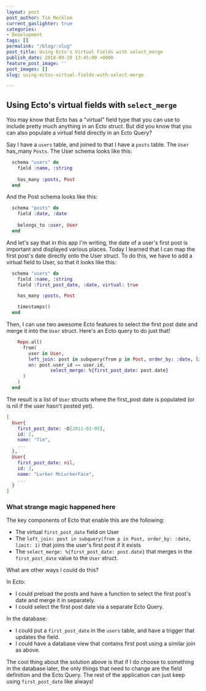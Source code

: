 ```yaml
---
layout: post
post_author: Tim Mecklem
current_gaslighter: true
categories:
- Development
tags: []
permalink: "/blog/:slug"
post_title: Using Ecto's Virtual Fields with select_merge
publish_date: 2018-09-20 13:45:00 +0000
feature_post_image: ''
post_images: []
slug: using-ectos-virtual-fields-with-select-merge

---
```

## Using Ecto's virtual fields with `select_merge`

You may know that Ecto has a "virtual" field type that you can use to include pretty much anything in an Ecto struct. But did you know that you can also populate a virtual field directly in an Ecto Query?

Say I have a `users` table, and joined to that I have a `posts` table. The `User` has_many `Posts`. The User schema looks like this:

```elixir
  schema "users" do
    field :name, :string
    
    has_many :posts, Post
  end
```

And the Post schema looks like this:

```elixir
  schema "posts" do
    field :date, :date
    
    belongs_to :user, User
  end
```

And let's say that in this app I'm writing, the date of a user's first post is important and displayed various places. Today I learned that I can map the first post's date directly onto the User struct. To do this, we have to add a virtual field to User, so that it looks like this:

```elixir
  schema "users" do
    field :name, :string
    field :first_post_date, :date, virtual: true

    has_many :posts, Post

    timestamps()
  end
```

Then, I can use two awesome Ecto features to select the first post date and merge it into the `User` struct. Here's an Ecto query to do just that!

```elixir
    Repo.all(
      from(
        user in User,
        left_join: post in subquery(from p in Post, order_by: :date, limit: 1),
        on: post.user_id == user.id,
                select_merge: %{first_post_date: post.date}
      )
    )
  end
```

The result is a list of `User` structs where the first_post date is populated (or is nil if the user hasn't posted yet). 

```elixir
[
  User{
    first_post_date: ~D[2011-01-05],
    id: 2,
    name: "Tim",
    ...
  },
  User{
    first_post_date: nil,
    id: 3,
    name: "Lurker McLurkerFace",
    ...
  }
]
```

### What strange magic happened here

The key components of Ecto that enable this are the following:

* The virtual `first_post_date` field on User
* The `left_join: post in subquery(from p in Post, order_by: :date, limit: 1)` that joins the user's first post if it exists
* The `select_merge: %{first_post_date: post.date}` that merges in the `first_post_date` value to the `User` struct.

What are other ways I could do this? 

In Ecto:

* I could preload the posts and have a function to select the first post's date and merge it in separately.
* I could select the first post date via a separate Ecto Query.

In the database:

* I could put a `first_post_date` in the `users` table, and have a trigger that updates the field.
* I could have a database view that contains first post using a similar join as above.

The cool thing about the solution above is that if I do choose to something in the database later, the only things that need to change are the field definition and the Ecto Query. The rest of the application can just keep using `first_post_date` like always!